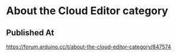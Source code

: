 # About the Cloud Editor category

## Published At

https://forum.arduino.cc/t/about-the-cloud-editor-category/847574
